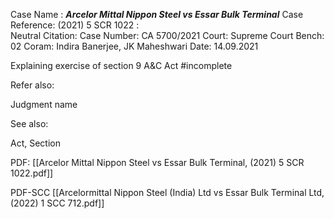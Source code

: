 Case Name : ***Arcelor Mittal Nippon Steel vs Essar Bulk Terminal***
Case Reference: (2021) 5 SCR 1022 :  
Neutral Citation:
Case Number: CA 5700/2021
Court: Supreme Court
Bench: 02
Coram: Indira Banerjee, JK Maheshwari
Date: 14.09.2021

Explaining exercise of section 9 A&C Act #incomplete 

Refer also:

Judgment name

See also:
 
Act, Section

PDF:
[[Arcelor Mittal Nippon Steel vs Essar Bulk Terminal, (2021) 5 SCR 1022.pdf]]

PDF-SCC
[[Arcelormittal Nippon Steel (India) Ltd vs Essar Bulk Terminal Ltd, (2022) 1 SCC 712.pdf]]